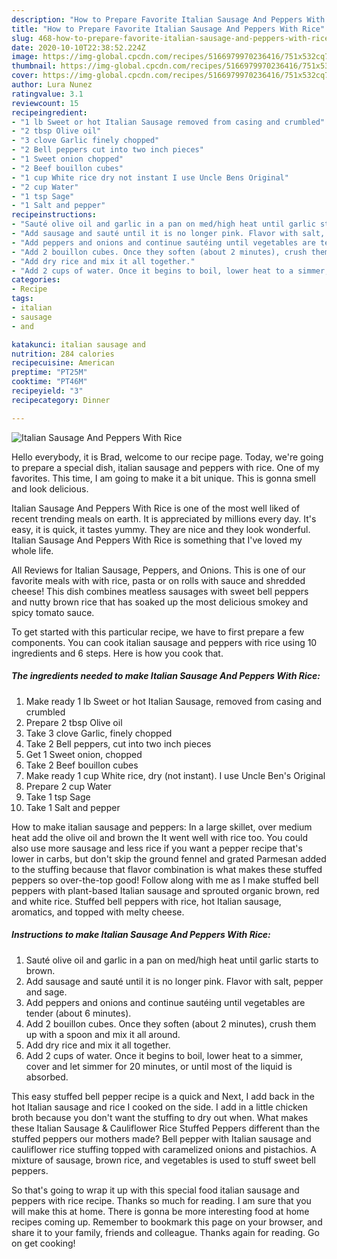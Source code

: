 ```yaml
---
description: "How to Prepare Favorite Italian Sausage And Peppers With Rice"
title: "How to Prepare Favorite Italian Sausage And Peppers With Rice"
slug: 468-how-to-prepare-favorite-italian-sausage-and-peppers-with-rice
date: 2020-10-10T22:38:52.224Z
image: https://img-global.cpcdn.com/recipes/5166979970236416/751x532cq70/italian-sausage-and-peppers-with-rice-recipe-main-photo.jpg
thumbnail: https://img-global.cpcdn.com/recipes/5166979970236416/751x532cq70/italian-sausage-and-peppers-with-rice-recipe-main-photo.jpg
cover: https://img-global.cpcdn.com/recipes/5166979970236416/751x532cq70/italian-sausage-and-peppers-with-rice-recipe-main-photo.jpg
author: Lura Nunez
ratingvalue: 3.1
reviewcount: 15
recipeingredient:
- "1 lb Sweet or hot Italian Sausage removed from casing and crumbled"
- "2 tbsp Olive oil"
- "3 clove Garlic finely chopped"
- "2 Bell peppers cut into two inch pieces"
- "1 Sweet onion chopped"
- "2 Beef bouillon cubes"
- "1 cup White rice dry not instant I use Uncle Bens Original"
- "2 cup Water"
- "1 tsp Sage"
- "1 Salt and pepper"
recipeinstructions:
- "Sauté olive oil and garlic in a pan on med/high heat until garlic starts to brown."
- "Add sausage and sauté until it is no longer pink. Flavor with salt, pepper and sage."
- "Add peppers and onions and continue sautéing until vegetables are tender (about 6 minutes)."
- "Add 2 bouillon cubes. Once they soften (about 2 minutes), crush them up with a spoon and mix it all around."
- "Add dry rice and mix it all together."
- "Add 2 cups of water. Once it begins to boil, lower heat to a simmer, cover and let simmer for 20 minutes, or until most of the liquid is absorbed."
categories:
- Recipe
tags:
- italian
- sausage
- and

katakunci: italian sausage and 
nutrition: 284 calories
recipecuisine: American
preptime: "PT25M"
cooktime: "PT46M"
recipeyield: "3"
recipecategory: Dinner

---
```



![Italian Sausage And Peppers With Rice](https://img-global.cpcdn.com/recipes/5166979970236416/751x532cq70/italian-sausage-and-peppers-with-rice-recipe-main-photo.jpg)

Hello everybody, it is Brad, welcome to our recipe page. Today, we're going to prepare a special dish, italian sausage and peppers with rice. One of my favorites. This time, I am going to make it a bit unique. This is gonna smell and look delicious.

Italian Sausage And Peppers With Rice is one of the most well liked of recent trending meals on earth. It is appreciated by millions every day. It's easy, it is quick, it tastes yummy. They are nice and they look wonderful. Italian Sausage And Peppers With Rice is something that I've loved my whole life.

All Reviews for Italian Sausage, Peppers, and Onions. This is one of our favorite meals with with rice, pasta or on rolls with sauce and shredded cheese! This dish combines meatless sausages with sweet bell peppers and nutty brown rice that has soaked up the most delicious smokey and spicy tomato sauce.


To get started with this particular recipe, we have to first prepare a few components. You can cook italian sausage and peppers with rice using 10 ingredients and 6 steps. Here is how you cook that.

<!--inarticleads1-->

##### The ingredients needed to make Italian Sausage And Peppers With Rice:

1. Make ready 1 lb Sweet or hot Italian Sausage, removed from casing and crumbled
1. Prepare 2 tbsp Olive oil
1. Take 3 clove Garlic, finely chopped
1. Take 2 Bell peppers, cut into two inch pieces
1. Get 1 Sweet onion, chopped
1. Take 2 Beef bouillon cubes
1. Make ready 1 cup White rice, dry (not instant). I use Uncle Ben&#39;s Original
1. Prepare 2 cup Water
1. Take 1 tsp Sage
1. Take 1 Salt and pepper


How to make italian sausage and peppers: In a large skillet, over medium heat add the olive oil and brown the It went well with rice too. You could also use more sausage and less rice if you want a pepper recipe that&#39;s lower in carbs, but don&#39;t skip the ground fennel and grated Parmesan added to the stuffing because that flavor combination is what makes these stuffed peppers so over-the-top good! Follow along with me as I make stuffed bell peppers with plant-based Italian sausage and sprouted organic brown, red and white rice. Stuffed bell peppers with rice, hot Italian sausage, aromatics, and topped with melty cheese. 

<!--inarticleads2-->

##### Instructions to make Italian Sausage And Peppers With Rice:

1. Sauté olive oil and garlic in a pan on med/high heat until garlic starts to brown.
1. Add sausage and sauté until it is no longer pink. Flavor with salt, pepper and sage.
1. Add peppers and onions and continue sautéing until vegetables are tender (about 6 minutes).
1. Add 2 bouillon cubes. Once they soften (about 2 minutes), crush them up with a spoon and mix it all around.
1. Add dry rice and mix it all together.
1. Add 2 cups of water. Once it begins to boil, lower heat to a simmer, cover and let simmer for 20 minutes, or until most of the liquid is absorbed.


This easy stuffed bell pepper recipe is a quick and Next, I add back in the hot Italian sausage and rice I cooked on the side. I add in a little chicken broth because you don&#39;t want the stuffing to dry out when. What makes these Italian Sausage &amp; Cauliflower Rice Stuffed Peppers different than the stuffed peppers our mothers made? Bell pepper with Italian sausage and cauliflower rice stuffing topped with caramelized onions and pistachios. A mixture of sausage, brown rice, and vegetables is used to stuff sweet bell peppers. 

So that's going to wrap it up with this special food italian sausage and peppers with rice recipe. Thanks so much for reading. I am sure that you will make this at home. There is gonna be more interesting food at home recipes coming up. Remember to bookmark this page on your browser, and share it to your family, friends and colleague. Thanks again for reading. Go on get cooking!

